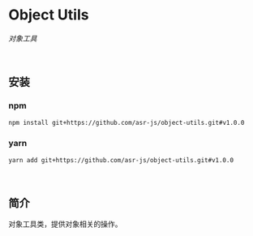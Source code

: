 # Object Utils

_对象工具_

<br/>

## 安装

### npm

```sh
npm install git+https://github.com/asr-js/object-utils.git#v1.0.0
```

### yarn

```sh
yarn add git+https://github.com/asr-js/object-utils.git#v1.0.0
```

<br/>

## 简介

对象工具类，提供对象相关的操作。
